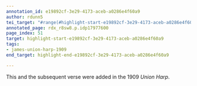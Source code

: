 ```yaml
---
annotation_id: e19892cf-3e29-4173-aceb-a0286e4f60a9
author: rdunn5
tei_target: "#range(#highlight-start-e19892cf-3e29-4173-aceb-a0286e4f60a9, #highlight-end-e19892cf-3e29-4173-aceb-a0286e4f60a9)"
annotated_page: rdx_r8sw8.p.idp17977600
page_index: 51
target: highlight-start-e19892cf-3e29-4173-aceb-a0286e4f60a9
tags:
- james-union-harp-1909
end_target: highlight-end-e19892cf-3e29-4173-aceb-a0286e4f60a9

---
```

This and the subsequent verse were added in the 1909 *Union Harp*.